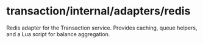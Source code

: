 # transaction/internal/adapters/redis

Redis adapter for the Transaction service. Provides caching, queue helpers, and a Lua script for balance aggregation.
